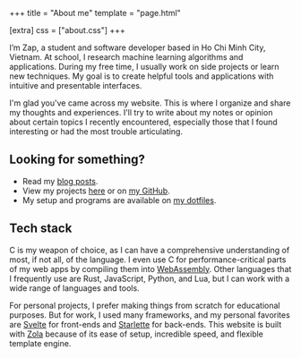 +++
title = "About me"
template = "page.html"

[extra]
css = ["about.css"]
+++

I’m Zap, a student and software developer based in Ho Chi Minh City, Vietnam.
At school, I research machine learning algorithms and applications. During my
free time, I usually work on side projects or learn new techniques. My goal is
to create helpful tools and applications with intuitive and presentable
interfaces.

I'm glad you've came across my website. This is where I organize and share my
thoughts and experiences. I'll try to write about my notes or opinion about
certain topics I recently encountered, especially those that I found
interesting or had the most trouble articulating.

<div class="about__info">

## Looking for something?

- Read my [blog posts](/blog).
- View my projects [here](/works) or on [my GitHub](//github.com/ziap).
- My setup and programs are available on [my dotfiles](//github.com/ziap/dotfiles).

</div>

## Tech stack

C is my weapon of choice, as I can have a comprehensive understanding of most,
if not all, of the language. I even use C for performance-critical parts of my
web apps by compiling them into [WebAssembly](//webassembly.org/). Other
languages that I frequently use are Rust, JavaScript, Python, and Lua, but I
can work with a wide range of languages and tools.

For personal projects, I prefer making things from scratch for educational
purposes. But for work, I used many frameworks, and my personal favorites are
[Svelte](//svelte.dev/) for front-ends and [Starlette](//www.starlette.io/) for
back-ends. This website is built with [Zola](//www.getzola.org) because of its
ease of setup, incredible speed, and flexible template engine.
